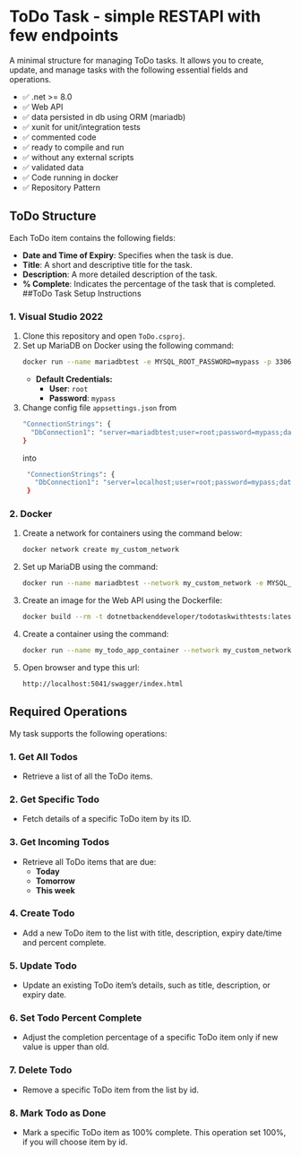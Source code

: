 # ToDo Task - simple RESTAPI with few endpoints

A minimal structure for managing ToDo tasks. It allows you to create, update, and manage tasks with the following essential fields and operations.
 - ✅ .net >= 8.0
 - ✅ Web API
 - ✅ data persisted in db using ORM (mariadb)
 - ✅ xunit for unit/integration tests
 - ✅ commented code
 - ✅ ready to compile and run
 - ✅ without any external scripts
 - ✅ validated data
 - ✅ Code running in docker
 - ✅ Repository Pattern
## ToDo Structure

Each ToDo item contains the following fields:

- **Date and Time of Expiry**: Specifies when the task is due.
- **Title**: A short and descriptive title for the task.
- **Description**: A more detailed description of the task.
- **% Complete**: Indicates the percentage of the task that is completed.
##ToDo Task Setup Instructions

### 1. Visual Studio 2022

1. Clone this repository and open `ToDo.csproj`.
2. Set up MariaDB on Docker using the following command:
   ```bash
   docker run --name mariadbtest -e MYSQL_ROOT_PASSWORD=mypass -p 3306:3306 -d docker.io/library/mariadb:latest
   ```
   - **Default Credentials:**
     - **User**: `root`
     - **Password**: `mypass`
3. Change config file `appsettings.json`
   from
    ```bash
    "ConnectionStrings": {
      "DbConnection1": "server=mariadbtest;user=root;password=mypass;database=Todo"
    }
    ```
    into
   ```bash
    "ConnectionStrings": {
      "DbConnection1": "server=localhost;user=root;password=mypass;database=Todo"
    }
    ```

### 2. Docker

1. Create a network for containers using the command below:
   ```bash
   docker network create my_custom_network
   ```
2. Set up MariaDB using the command:
   ```bash
   docker run --name mariadbtest --network my_custom_network -e MYSQL_ROOT_PASSWORD=mypass -p 3306:3306 -d docker.io/library/mariadb:latest
   ```   
3. Create an image for the Web API using the Dockerfile:
   ```bash
   docker build --rm -t dotnetbackenddeveloper/todotaskwithtests:latest .
   ```
4. Create a container using the command:
   ```bash
   docker run --name my_todo_app_container --network my_custom_network -p 5041:5041 -e ASPNETCORE_URLS="http://+:5041" dotnetbackenddeveloper/todotaskwithtests
   ```
5. Open browser and type this url:
   ```bash
   http://localhost:5041/swagger/index.html
   ```
## Required Operations

My task supports the following operations:

### 1. **Get All Todos**
   - Retrieve a list of all the ToDo items.
   
### 2. **Get Specific Todo**
   - Fetch details of a specific ToDo item by its ID.

### 3. **Get Incoming Todos**
   - Retrieve all ToDo items that are due:
     - **Today**
     - **Tomorrow**
     - **This week**

### 4. **Create Todo**
   - Add a new ToDo item to the list with title, description, expiry date/time and percent complete.

### 5. **Update Todo**
   - Update an existing ToDo item’s details, such as title, description, or expiry date.

### 6. **Set Todo Percent Complete**
   - Adjust the completion percentage of a specific ToDo item only if new value is upper than old.

### 7. **Delete Todo**
   - Remove a specific ToDo item from the list by id.

### 8. **Mark Todo as Done**
   - Mark a specific ToDo item as 100% complete. This operation set 100%, if you will choose item by id.
